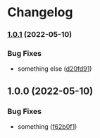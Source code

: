 # Changelog

### [1.0.1](https://github.com/neochrome/action-tests/compare/v1.0.0...v1.0.1) (2022-05-10)


### Bug Fixes

* something else ([d20fd91](https://github.com/neochrome/action-tests/commit/d20fd91f9729b6d6d871c9a6f688cfe3f91d8882))

## 1.0.0 (2022-05-10)


### Bug Fixes

* something ([f62b0f1](https://github.com/neochrome/action-tests/commit/f62b0f1b61e257e582d991c5a6baf976153d70b3))
